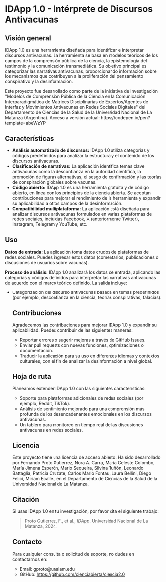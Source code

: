 <h1>IDApp 1.0 - Intérprete de Discursos Antivacunas</h1>

<h2>Visión general</h2>
<p>IDApp 1.0 es una herramienta diseñada para identificar e interpretar discursos antivacunas. La herramienta se basa en modelos teóricos de los campos de la comprensión pública de la ciencia, la epistemología del testimonio y la comunicación transmediática. Su objetivo principal es categorizar las narrativas antivacunas, proporcionando información sobre los mecanismos que contribuyen a la proliferación del pensamiento conspirativo y la desinformación.</p>

<p>Este proyecto fue desarrollado como parte de la iniciativa de investigación "Modelos de Comprensión Pública de la Ciencia en la Comunicación Interparadigmática de Matrices Disciplinarias de Expertos/Agentes de Interfaz y Movimientos Antivacunas en Redes Sociales Digitales" del Departamento de Ciencias de la Salud de la Universidad Nacional de La Matanza (Argentina).
Acceso a versión actual: https://codepen.io/pen?template=abeWzYP

</p>

<h2>Características</h2>
<ul>
  <li><strong>Análisis automatizado de discursos:</strong> IDApp 1.0 utiliza categorías y códigos predefinidos para analizar la estructura y el contenido de los discursos antivacunas.</li>
  <li><strong>Clasificación de narrativas:</strong> La aplicación identifica temas clave antivacunas como la desconfianza en la autoridad científica, la promoción de figuras alternativas, el sesgo de confirmación y las teorías de conspiración globales sobre vacunas.</li>
  <li><strong>Código abierto:</strong> IDApp 1.0 es una herramienta gratuita y de código abierto, en línea con los principios de la ciencia abierta. Se aceptan contribuciones para mejorar el rendimiento de la herramienta y expandir su aplicabilidad a otros campos de la desinformación.</li>
  <li><strong>Compatibilidad multiplataforma:</strong> La aplicación está diseñada para analizar discursos antivacunas formulados en varias plataformas de redes sociales, incluidas Facebook, X (anteriormente Twitter), Instagram, Telegram y YouTube, etc.</li>
</ul>

<h2>Uso</h2>
<p><strong>Datos de entrada:</strong> La aplicación toma datos crudos de plataformas de redes sociales. Puedes ingresar estos datos (comentarios, publicaciones o discusiones de usuarios sobre vacunas).</p>

<p><strong>Proceso de análisis:</strong> IDApp 1.0 analizará los datos de entrada, aplicando las categorías y códigos definidos para interpretar las narrativas antivacunas de acuerdo con el marco teórico definido. La salida incluye:</p>
<ul>
  <li>Categorización del discurso antivacunas basada en temas predefinidos (por ejemplo, desconfianza en la ciencia, teorías conspirativas, falacias).</li>

<h2>Contribuciones</h2>
<p>Agradecemos las contribuciones para mejorar IDApp 1.0 y expandir su aplicabilidad. Puedes contribuir de las siguientes maneras:</p>
<ul>
  <li>Reportar errores o sugerir mejoras a través de GitHub Issues.</li>
  <li>Enviar pull requests con nuevas funciones, optimizaciones o documentación.</li>
  <li>Traducir la aplicación para su uso en diferentes idiomas y contextos culturales, con el fin de analizar la desinformación a nivel global.</li>
</ul>

<h2>Hoja de ruta</h2>
<p>Planeamos extender IDApp 1.0 con las siguientes características:</p>
<ul>
  <li>Soporte para plataformas adicionales de redes sociales (por ejemplo, Reddit, TikTok).</li>
  <li>Análisis de sentimiento mejorado para una comprensión más profunda de los desencadenantes emocionales en los discursos antivacunas.</li>
  <li>Un tablero para monitoreo en tiempo real de las discusiones antivacunas en redes sociales.</li>
</ul>

<h2>Licencia</h2>
<p>Este proyecto tiene una licencia de acceso abierto. Ha sido desarrollado por Fernando Proto Gutierrez, Nora A. Carra, María Celeste Colombo, María Jimena Esperón, Mario Sequeira, Silvina Tuñón, Leonardo Battaglia, Patricia Cruzate, Carlos Mario Fontau, Laura Bellini, Diego Felici, Miriam Ecalle., en el Departamento de Ciencias de la Salud de la Universidad Nacional de La Matanza.</p>

<h2>Citación</h2>
<p>Si usas IDApp 1.0 en tu investigación, por favor cita el siguiente trabajo:</p>
<blockquote>
Proto Gutierrez, F., et al., <i>IDApp</i>. Universidad Nacional de La Matanza, 2024.
</blockquote>

<h2>Contacto</h2>
<p>Para cualquier consulta o solicitud de soporte, no dudes en contactarnos en:</p>
<ul>
  <li>Email: gproto@unalam.edu</li>
  <li>GitHub: <a href="https://github.com/cienciabierta/ciencia2.0">https://github.com/cienciabierta/ciencia2.0</a></li>
</ul>
